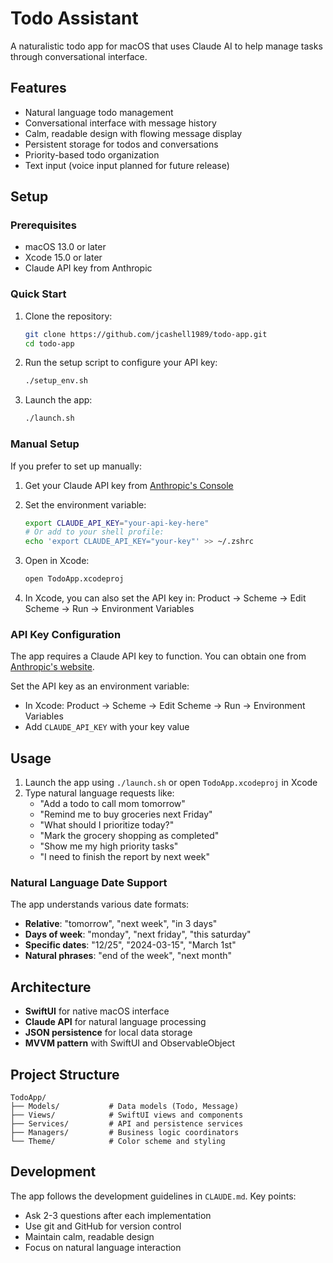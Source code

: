 # Todo Assistant

A naturalistic todo app for macOS that uses Claude AI to help manage tasks through conversational interface.

## Features

- Natural language todo management
- Conversational interface with message history
- Calm, readable design with flowing message display
- Persistent storage for todos and conversations
- Priority-based todo organization
- Text input (voice input planned for future release)

## Setup

### Prerequisites

- macOS 13.0 or later
- Xcode 15.0 or later
- Claude API key from Anthropic

### Quick Start

1. Clone the repository:
   ```bash
   git clone https://github.com/jcashell1989/todo-app.git
   cd todo-app
   ```

2. Run the setup script to configure your API key:
   ```bash
   ./setup_env.sh
   ```

3. Launch the app:
   ```bash
   ./launch.sh
   ```

### Manual Setup

If you prefer to set up manually:

1. Get your Claude API key from [Anthropic's Console](https://console.anthropic.com/)

2. Set the environment variable:
   ```bash
   export CLAUDE_API_KEY="your-api-key-here"
   # Or add to your shell profile:
   echo 'export CLAUDE_API_KEY="your-key"' >> ~/.zshrc
   ```

3. Open in Xcode:
   ```bash
   open TodoApp.xcodeproj
   ```

4. In Xcode, you can also set the API key in:
   Product → Scheme → Edit Scheme → Run → Environment Variables

### API Key Configuration

The app requires a Claude API key to function. You can obtain one from [Anthropic's website](https://console.anthropic.com/).

Set the API key as an environment variable:
- In Xcode: Product → Scheme → Edit Scheme → Run → Environment Variables
- Add `CLAUDE_API_KEY` with your key value

## Usage

1. Launch the app using `./launch.sh` or open `TodoApp.xcodeproj` in Xcode
2. Type natural language requests like:
   - "Add a todo to call mom tomorrow"
   - "Remind me to buy groceries next Friday"
   - "What should I prioritize today?"
   - "Mark the grocery shopping as completed"
   - "Show me my high priority tasks"
   - "I need to finish the report by next week"

### Natural Language Date Support

The app understands various date formats:
- **Relative**: "tomorrow", "next week", "in 3 days"
- **Days of week**: "monday", "next friday", "this saturday"
- **Specific dates**: "12/25", "2024-03-15", "March 1st"
- **Natural phrases**: "end of the week", "next month"

## Architecture

- **SwiftUI** for native macOS interface
- **Claude API** for natural language processing
- **JSON persistence** for local data storage
- **MVVM pattern** with SwiftUI and ObservableObject

## Project Structure

```
TodoApp/
├── Models/           # Data models (Todo, Message)
├── Views/            # SwiftUI views and components
├── Services/         # API and persistence services
├── Managers/         # Business logic coordinators
└── Theme/            # Color scheme and styling
```

## Development

The app follows the development guidelines in `CLAUDE.md`. Key points:

- Ask 2-3 questions after each implementation
- Use git and GitHub for version control
- Maintain calm, readable design
- Focus on natural language interaction